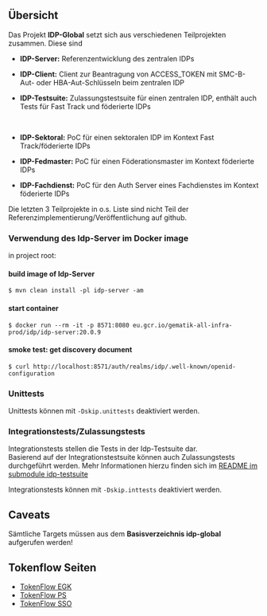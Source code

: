 ## Übersicht

Das Projekt **IDP-Global** setzt sich aus verschiedenen Teilprojekten zusammen. Diese sind

* **IDP-Server:** Referenzentwicklung des zentralen IDPs
* **IDP-Client:** Client zur Beantragung von ACCESS_TOKEN mit SMC-B-Aut- oder HBA-Aut-Schlüsseln beim zentralen IDP
* **IDP-Testsuite:** Zulassungstestsuite für einen zentralen IDP, enthält auch Tests für Fast Track und föderierte IDPs

  <br>

* **IDP-Sektoral:** PoC für einen sektoralen IDP im Kontext Fast Track/föderierte IDPs
* **IDP-Fedmaster:** PoC für einen Föderationsmaster im Kontext föderierte IDPs
* **IDP-Fachdienst:** PoC für den Auth Server eines Fachdienstes im Kontext föderierte IDPs

Die letzten 3 Teilprojekte in o.s. Liste sind nicht Teil der Referenzimplementierung/Veröffentlichung auf github.

### Verwendung des Idp-Server im Docker image

in project root:

#### build image of Idp-Server

```console 
$ mvn clean install -pl idp-server -am
```

#### start container

```console 
$ docker run --rm -it -p 8571:8080 eu.gcr.io/gematik-all-infra-prod/idp/idp-server:20.0.9
```

#### smoke test: get discovery document

```console 
$ curl http://localhost:8571/auth/realms/idp/.well-known/openid-configuration
```

### Unittests

Unittests können mit `-Dskip.unittests` deaktiviert werden.

### Integrationstests/Zulassungstests

Integrationstests stellen die Tests in der Idp-Testsuite dar.<br>
Basierend auf der Integrationstestsuite können auch Zulassungstests durchgeführt werden. Mehr Informationen hierzu
finden sich im [README im submodule idp-testsuite](idp-testsuite/README.md)

Integrationstests können mit `-Dskip.inttests` deaktiviert werden.

## Caveats

Sämtliche Targets müssen aus dem **Basisverzeichnis idp-global** aufgerufen werden!

## Tokenflow Seiten

* [TokenFlow EGK](https://gematik.github.io/ref-idp-server/tokenFlowEgk.html)
* [TokenFlow PS](https://gematik.github.io/ref-idp-server/tokenFlowPs.html)
* [TokenFlow SSO](https://gematik.github.io/ref-idp-server/tokenFlowSso.html)
   
